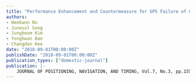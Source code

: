 ```yaml
---
title: "Performance Enhancement and Countermeasure for GPS Failure of GPS/INS Navigation System of UAV Through Integration of 3D Magnetc Vector""
authors:
- Heekwon No
- Junesol Song
- Jungbeom Kim
- Yonghwan Bae
- Changdon Kee
date: "2018-09-01T00:00:00Z"
publishDate: "2018-09-01T00:00:00Z"
publication_types: ["domestic-journal"]
publication: |-
    JOURNAL OF POSITIONING, NAVIGATION, AND TIMING, Vol.7, No.3, pp.155~163, 2018년
---
```

